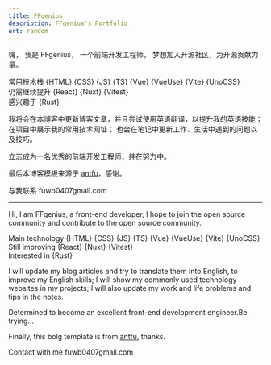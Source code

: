 ```yaml
---
title: FFgenius
description: FFgenius's Portfolio
art: random
---
```


嗨， 我是 FFgenius， 一个前端开发工程师， 梦想加入开源社区，为开源贡献力量。

常用技术栈 {HTML} {CSS} {JS} {TS} {Vue} {VueUse} {Vite} {UnoCSS}<br>
仍需继续提升 {React} {Nuxt} {Vitest}<br>
感兴趣于 {Rust}<br>

我将会在本博客中更新博客文章，并且尝试使用英语翻译，以提升我的英语技能；在项目中展示我的常用技术网址；
也会在笔记中更新工作、生活中遇到的问题以及技巧。

立志成为一名优秀的前端开发工程师，并在努力中。

最后本博客模板来源于 [antfu](https://antfu.me/)，感谢。

与我联系 <span font-mono>fuwb0407<span i-carbon-at/>gmail.com</span>

<div flex-auto />

---

Hi, I am FFgenius, a front-end developer, I hope to join the open source community and contribute to the open source community.

Main technology {HTML} {CSS} {JS} {TS} {Vue} {VueUse} {Vite} {UnoCSS}<br>
Still improving {React} {Nuxt} {Vitest}<br>
Interested in {Rust}<br>

I will update my blog articles and try to translate them into English, to improve my English skills;
I will show my commonly used technology websites in my projects;
I will also update my work and life problems and tips in the notes.

Determined to become an excellent front-end development engineer.Be trying...

Finally, this bolg template is from [antfu](https://antfu.me/), thanks.

Contact with me <span font-mono>fuwb0407<span i-carbon-at/>gmail.com</span>
